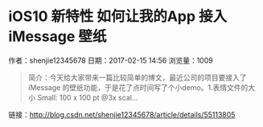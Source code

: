 #  iOS10 新特性 如何让我的App 接入iMessage 壁纸
作者：shenjie12345678
日期：2017-02-15 14:56
浏览量：1009
> 简介：今天给大家带来一篇比较简单的博文，最近公司的项目要接入了 iMessage 的壁纸功能，于是花了点时间写了个小demo。1.表情文件的大小 
 Small: 100 x 100 pt @3x scal...

 链接：http://blog.csdn.net/shenjie12345678/article/details/55113805
